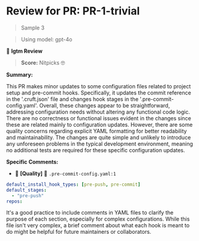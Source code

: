# Review for PR: PR-1-trivial

> Sample 3

> Using model: gpt-4o


🦉 **lgtm Review**

> **Score:** Nitpicks 🤓

**Summary:**

This PR makes minor updates to some configuration files related to project setup and pre-commit hooks. Specifically, it updates the commit reference in the '.cruft.json' file and changes hook stages in the '.pre-commit-config.yaml'. Overall, these changes appear to be straightforward, addressing configuration needs without altering any functional code logic. There are no correctness or functional issues evident in the changes since these are related mainly to configuration updates. However, there are some quality concerns regarding explicit YAML formatting for better readability and maintainability. The changes are quite simple and unlikely to introduce any unforeseen problems in the typical development environment, meaning no additional tests are required for these specific configuration updates.

**Specific Comments:**

- 🦉 **[Quality]** 🔵 `.pre-commit-config.yaml:1`




```yaml
default_install_hook_types: [pre-push, pre-commit]
default_stages:
  - "pre-push"
repos:
```


It's a good practice to include comments in YAML files to clarify the purpose of each section, especially for complex configurations. While this file isn't very complex, a brief comment about what each hook is meant to do might be helpful for future maintainers or collaborators.